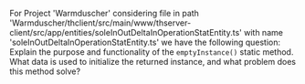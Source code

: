 For Project 'Warmduscher' considering file in path 'Warmduscher/thclient/src/main/www/thserver-client/src/app/entities/soleInOutDeltaInOperationStatEntity.ts' with name 'soleInOutDeltaInOperationStatEntity.ts' we have the following question: 
Explain the purpose and functionality of the `emptyInstance()` static method. What data is used to initialize the returned instance, and what problem does this method solve?